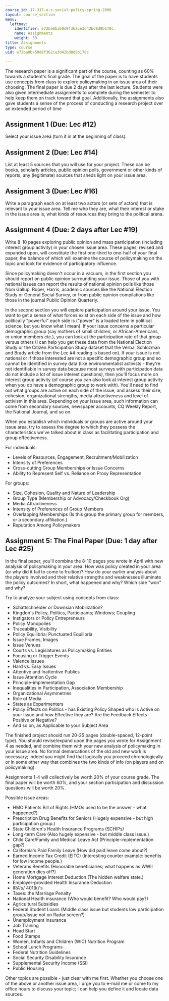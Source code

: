 ```yaml
---
course_id: 17-317-u-s-social-policy-spring-2006
layout: course_section
menu:
  leftnav:
    identifier: e72ba0ba50d8f362ce3d42bd8d8b178c
    name: Assignments
    weight: 30
title: Assignments
type: course
uid: e72ba0ba50d8f362ce3d42bd8d8b178c

---
```


The research paper is a significant part of the course, counting as 60% towards a student's final grade. The goal of the paper is to have students use concepts from class to explore policymaking in an issue area of their choosing. The final paper is due 2 days after the last lecture. Students were also given intermediate assignments to complete during the semester to help keep them on track toward that goal. Additionally, the assignments also gave students a sense of the process of conducting a research project over an extended period of time

Assignment 1 (Due: Lec #12)
---------------------------

Select your issue area (turn it in at the beginning of class).

Assignment 2 (Due: Lec #14)
---------------------------

List at least 5 sources that you will use for your project. These can be books, scholarly articles, public opinion polls, government or other kinds of reports, any (legitimate) sources that sheds light on your issue area.

Assignment 3 (Due: Lec #16)
---------------------------

Write a paragraph each on at least two actors (or sets of actors) that is relevant to your issue area. Tell me who they are, what their interest or stake in the issue area is, what kinds of resources they bring to the political arena.

Assignment 4 (Due: 2 days after Lec #19)
----------------------------------------

Write 8-10 pages exploring public opinion and mass participation (including interest group activity) in your chosen issue area. These pages, revised and expanded upon, will constitute the first one-third to one-half of your final paper, the balance of which will examine the course of policymaking on the topic and look for evidence of participatory influence.

Since policymaking doesn't occur in a vacuum, in the first section you should report on public opinion surrounding your issue. Those of you with national issues can report the results of national opinion polls like those from Gallup, Roper, Harris, academic sources like the National Election Study or General Social Survey, or from public opinion compilations like those in the journal Public Opinion Quarterly.

In the second section you will explore participation around your issue. You want to get a sense of what forces exist on each side of the issue and how politically "powerful" each side is ("power" is a loaded term in political science, but you know what I mean). If your issue concerns a particular demographic group (say mothers of small children, or African-Americans, or union members etc.), you can look at the participation rate of that group versus others (I can help you get these data from the National Election Study or the Citizen Participation Study dataset that the Verba, Schlozman and Brady article from the Lec #4 reading is based on). If your issue is not national or if those interested are not a specific demographic group and so cannot be identified in survey data (like environmentalist activists - they're not identifiable in survey data because most surveys with participation data do not include a lot of issue interest questions), then you'll focus more on interest group activity (of course you can also look at interest group activity when you do have a demographic group to work with). You'll need to find out what groups are active on each side of the issue, and assess their size, cohesion, organizational strengths, media attractiveness and level of activism in this area. Depending on your issue area, such information can come from secondary sources, newspaper accounts, CQ Weekly Report, the National Journal, and so on.

When you establish which individuals or groups are active around your issue area, try to assess the degree to which they possess the characteristics we've talked about in class as facilitating participation and group effectiveness.

For individuals:

*   Levels of Resources, Engagement, Recruitment/Mobilization
*   Intensity of Preferences
*   Cross-cutting Group Memberships or Issue Concerns
*   Ability to Represent Self vs. Reliance on Proxy Representation

For groups:

*   Size, Cohesion, Quality and Nature of Leadership
*   Group Type (Membership or Advocacy/Checkbook Org)
*   Media Attractiveness
*   Intensity of Preferences of Group Members
*   Overlapping Memberships (Is this group the primary group for members, or a secondary affiliation.)
*   Reputation Among Policymakers

Assignment 5: The Final Paper (Due: 1 day after Lec #25)
--------------------------------------------------------

In the final paper, you'll combine the 8-10 pages you wrote in April with new analysis of policymaking in your area. How was policy created in your area (or why did it fail to come to fruition)? How do your earlier analysis about the players involved and their relative strengths and weaknesses illuminate the policy outcomes? In short, what happened and why? Which side "won" and why?

Try to analyze your subject using concepts from class:

*   Schattschneider or Downsian Mobilization?
*   Kingdon's Policy, Politics, Participants; Windows; Coupling
*   Instigators or Policy Entrepreneurs
*   Policy Monopolies
*   Traceability, Visibility
*   Policy Equilibria; Punctuated Equilibria
*   Issue Frames, Images
*   Issue Venues
*   Courts vs. Legislatures as Policymaking Entities
*   Focusing or Trigger Events
*   Valence Issues
*   Hard vs. Easy Issues
*   Attentive and Inattentive Publics
*   Issue Attention Cycle
*   Principle-implementation Gap
*   Inequalities in Participation, Association Membership
*   Organizational Asymmetries
*   Role of Media
*   States as Experimenters
*   Policy Effects on Politics - has Existing Policy Shaped who is Active on your Issue and how Effective they are? Are the Feedback Effects Positive or Negative?
*   And so on, as Applicable to your Subject Area

The finished project should run 20-25 pages (double-spaced, 12-point type). You should revise/expand upon the pages you wrote for Assignment 4 as needed, and combine them with your new analysis of policymaking in your issue area. No formal demarcations of the old and new work is necessary; indeed you might find that logically you proceed chronologically or in some other way that combines the two kinds of info (on players and on policymaking).

Assignments 1-4 will collectively be worth 20% of your course grade. The final paper will be worth 60%, and your section participation and discussion questions will be worth 20%.

Possible issue areas:

*   HMO Patients Bill of Rights (HMOs used to be the answer - what happened?)
*   Prescription Drug Benefits for Seniors (Hugely expensive - but high participation group.)
*   State Children's Health Insurance Programs (SCHIPs)
*   Long-term Care (Also hugely expensive - but middle class issue.)
*   Child Care/Family and Medical Leave Act (Principle-implementation gap?)
*   California's Paid Family Leave (How did paid leave come about?)
*   Earned Income Tax Credit (EITC) (Interesting counter example: benefits for low income people.)
*   Veterans Benefits (Honorable beneficiaries; what happens as WWII generation dies off?)
*   Home Mortgage Interest Deduction (The hidden welfare state.)
*   Employer-provided Health Insurance Deduction
*   IRA's/ 401(k)'s
*   Taxes: the Marriage Penalty
*   National Health insurance (Who would benefit? Who would pay?)
*   Agricultural Subsidies
*   Federal Student Loans (Middle class issue but students low participation group/issue not on Radar screen?)
*   Unemployment Insurance
*   Job Training
*   Head Start
*   Food Stamps
*   Women, Infants and Children (WIC) Nutrition Program
*   School Lunch Programs
*   Federal Nutrition Guidelines
*   Social Security Disability Insurance
*   Supplemental Security Income (SSI)
*   Public Housing

Other topics are possible - just clear with me first. Whether you choose one of the above or another issue area, I urge you to e-mail me or come to my office hours to discuss your topic; I can help you define it and locate data sources.